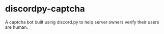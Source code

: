 # discordpy-captcha
A captcha bot built using discord.py to help server owners verify their users are human.

